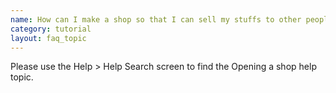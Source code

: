```yaml
---
name: How can I make a shop so that I can sell my stuffs to other people?
category: tutorial
layout: faq_topic
---
```

Please use the Help > Help Search screen to find the Opening a shop help topic.